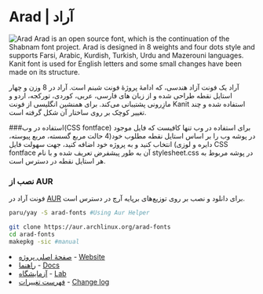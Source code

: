 # Arad | آراد
![Arad](Documentation/Arad.png)
Arad is an open source font, which is the continuation of the Shabnam font project. Arad is designed in 8 weights and four dots style and supports Farsi, Arabic, Kurdish, Turkish, Urdu and Mazerouni languages. Kanit font is used for English letters and some small changes have been made on its structure.

آراد یک فونت آزاد هندسی، که ادامۀ پروژۀ فونت شبنم است. آراد در 8 وزن و چهار استایل نقطه طراحی شده و از زبان های فارسی، عربی، کوردی، تورکجه، اردو و مازِرونی پشتیبانی می‌کند. برای همنشین انگلیسی از فونت Kanit استفاده شده و چند تغییر کوچک بر روی ساختار آن شکل گرفته است.

###استفاده در وب(CSS fontface)
برای استفاده در وب تنها کافیست که فایل موجود در پوشه وب را بر اساس استایل نقطه مطلوب خود(4 حالت مربع گسسته، مربع پیوسته، دایره و لوزی) انتخاب کنید و به پروژه خود اضافه کنید، جهت سهولت فایل CSS fontface آن به طور پیشفرض تعریف شده و با نام stylesheet.css در پوشه مربوط به هر استایل نقطه در دسترس است.

### نصب از AUR

فونت آراد در [AUR](https://aur.archlinux.org/packages/arad-fonts) برای دانلود و نصب بر روی توزیع‌های برپایه آرچ در دسترس است.

```bash
paru/yay -S arad-fonts #Using Aur Helper

git clone https://aur.archlinux.org/arad-fonts
cd arad-fonts
makepkg -sic #manual

```


<li><a href="https://mdarvishi5124.github.io/Arad/fa">صفحۀ اصلی پروژه</a> - <a href="https://mdarvishi5124.github.io/Arad">Website</a></li>
<li><a href="https://mdarvishi5124.github.io/Arad/fa/docs">راهنما</a> - <a href="https://mdarvishi5124.github.io/Arad/docs">Docs</a></li>
<li><a href="https://mdarvishi5124.github.io/Arad/fa/lab">آزمایشگاه</a> - <a href="https://mdarvishi5124.github.io/Arad/lab">Lab</a></li>
<li><a href="https://github.com/MDarvishi5124/Arad/blob/main/CHANGELOG.md">فهرست تغییرات</a> - <a href="https://github.com/MDarvishi5124/Arad/blob/main/CHANGELOG.md">Change log</a></li>

